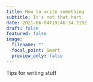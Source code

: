 ```yaml
---
title: How to write something
subtitle: It's not that hart
date: 2021-06-04T19:46:34.218Z
draft: false
featured: false
image:
  filename: ""
  focal_point: Smart
  preview_only: false
---
```

Tips for writing stuff